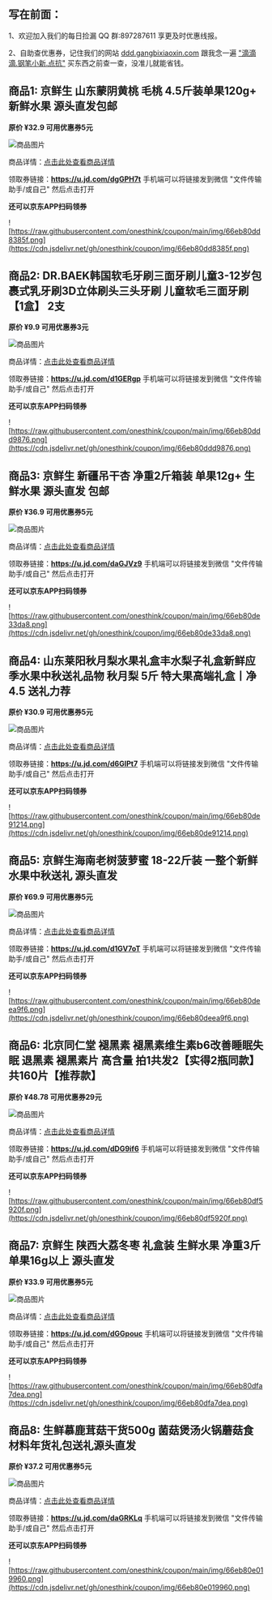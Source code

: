 ## 写在前面：

1、欢迎加入我们的每日捡漏 QQ 群:897287611 享更及时优惠线报。

2、自助查优惠券，记住我们的网站 [ddd.gangbixiaoxin.com](https://ddd.gangbixiaoxin.com) 跟我念一遍 ["滴滴滴.钢笔小新.点抗"](https://ddd.gangbixiaoxin.com) 买东西之前查一查，没准儿就能省钱。

## 商品1: 京鲜生 山东蒙阴黄桃 毛桃 4.5斤装单果120g+ 新鲜水果 源头直发包邮

**原价 ¥32.9 可用优惠券5元**

![商品图片](http://img14.360buyimg.com/n1/jfs/t1/211273/19/41854/114125/664ebbc4Fe6e4a974/29b5f292419a4dd3.jpg)

商品详情：[点击此处查看商品详情](https://union-click.jd.com/jdc?e=1003156031&amp;p=JF8BAZ4JK1olXDYCVV9cD0oXC2wPElMlGVlaCgFtUQ5SQi0DBUVOBVlUAwoCFxBCHD1WR0VNGFJeSwcYVBYZQTVMFyJICmFWKS4OXABXYC5aZg1pI2RcAgwnciUVah1ARjtBB3pFCCgcSAhXSwcfW1dhJHZnIy0iTD9uWQx8QltKJXNmNzwEdEl3cWZoeQJ1GXFnLDw_QQ1cYx0Aaz9mIQR0JlYrahJrBA96eChuPmVcIAE5bT90ZDN_fyxICH9cDikkdCtzZA8OYyJhOHJLMxwqCjt0dxxdTGtLO0ZLUgonbSgVSz9tcwELBXsHDVwLBEcnAl8LGlsSVAAFUldYOHsXA19edVsUXAcHU1deD04nAl8IHVgSWwcKXFlfDkgQM28AHGvC8L7X3u-IgPLDneffovzA1LrWytZtOHsUM28JGlkVWQEDVl5tOEsUM2w4RTUUDgEHAF9ZDiVLA2ZUQFhdD2gHVFtaCUgRAl8KGloXXzYyZCcAXyxDfh9bTxBVPkdQKQghdilJVT1yYTUXNHRKCT4JUjdQXxlJWxhVFW4yVG4)

领取券链接：**https://u.jd.com/dgGPH7t** 手机端可以将链接发到微信 "文件传输助手/或自己" 然后点击打开

**还可以京东APP扫码领券**

![https://raw.githubusercontent.com/onesthink/coupon/main/img/66eb80dd8385f.png](https://cdn.jsdelivr.net/gh/onesthink/coupon/img/66eb80dd8385f.png)

## 商品2: DR.BAEK韩国软毛牙刷三面牙刷儿童3-12岁包裹式乳牙刷3D立体刷头三头牙刷 儿童软毛三面牙刷【1盒】 2支

**原价 ¥9.9 可用优惠券3元**

![商品图片](http://img14.360buyimg.com/n1/jfs/t1/157933/34/29916/67127/66b099d5F71385e46/1693106254925eb6.jpg)

商品详情：[点击此处查看商品详情](https://union-click.jd.com/jdc?e=1003156031&amp;p=JF8BAd0JK1olXwMBUVhfDk8eA18IGlsVXQ8BVF9cCEoWA19MRANLAjZbERscSkAJHTRQRA1CCVkdDwtCWhVLHTdNTwcKBENeCVAfUg8bZRdeRj1PGFJ1LzY8XShvZS9AextUOgB8OlwtahNvaxIBTwdNVHAKH11bUFxXDxtxazliPmVeIFwpbTxkYCt8ci9NOWVEEj0_VTx1SilObC5lPmFbIBc-QEtkYW5oWyxdAHFgVQwbfyJkdRsJeAxhJG5rIxcITT9-fw1zfCcTOE5hIjkCViNFZRB4bAJ9VXFgLDc9a0tVYydwcixMKRIBIyg_bBt3YAhJbzJhOn9hLFg-ej91dDdrXC98C2B2JykYfEl_ZxRoD1lgSQR3ZCw4YTVAfB1AeSMWWnkGDzkfWBMSew8EF2sUbQUDVFlUDkwRCmo4K1sVbUdsVFtaAE4UB2g4GmsVWwUFUl9VAEwQAG0PK1sdWjbV-eaIgvrCi9bchdPC5KHX3eKJlsMnM18LK1sUXAQCUFlcCksnM28LK1glA2gDB1hfCE4QBAFUG1JJBgNFEzBYCEkeAmYOHWsXXAcAVm5tOC1vVTJuQR5BKn1qNQs-cC1XSw9IWjwTI2gAJDwFcCNqCjtUQ1JjVU0BUgZtCHs)

领取券链接：**https://u.jd.com/d1GERgp** 手机端可以将链接发到微信 "文件传输助手/或自己" 然后点击打开

**还可以京东APP扫码领券**

![https://raw.githubusercontent.com/onesthink/coupon/main/img/66eb80ddd9876.png](https://cdn.jsdelivr.net/gh/onesthink/coupon/img/66eb80ddd9876.png)

## 商品3: 京鲜生 新疆吊干杏 净重2斤箱装 单果12g+ 生鲜水果 源头直发 包邮

**原价 ¥36.9 可用优惠券5元**

![商品图片](http://img14.360buyimg.com/n1/jfs/t1/243729/21/15430/97542/66a4697eF78ee5ad3/4c7c30edc9185beb.png)

商品详情：[点击此处查看商品详情](https://union-click.jd.com/jdc?e=1003156031&amp;p=JF8BAZ4JK1olXDYCVV9dCU4QBWgOGVslGVlaCgFtUQ5SQi0DBUVOBVlUAwoCFxBCHD1WR0VNGFJeSwcYVBYZQTVMFzISOgUAAhVfCzFOdz9fQ1lGXVV2AF8FfiUVehRKHF53FHFACQkrdCAURBUfW1dhJHZnIz06SDwVUQh8UjBSJXNmNzwEdEl3cWZoeQJ1GXFnLDw_QQ1cYx0Aaz9mIQR0JlYrahJrBA96eChuPmVcIAE5bT90ZDN_fyxICH9cDikkdCtzZA8OYyJhOHJLMxwqCjt0dxxdTGtmXkVRLgQJdi5DYRR1RyZtXntpTgMtBEcnAl8LGlsSVAAFUldYOHsXA19edVsUXAcHU1deD04nAl8IHVgSWwcKXFlUD0wQM28AHGvC8L7X3u-IgPLDneffovzA1LrWytZtOHsUM28JGlkVWQEDVl5tOEsUM2w4RTUUDgNVUl8ODCVLA2ZUQFxWC2gAXFZeD0kfAV8KGloXXzYyZDdab0gVVSQKGCFMKVZVDFwOCBhjV25QbTUXJH1AU1s_QTxVXjh-ZzAWGnwyVG4)

领取券链接：**https://u.jd.com/daGJVz9** 手机端可以将链接发到微信 "文件传输助手/或自己" 然后点击打开

**还可以京东APP扫码领券**

![https://raw.githubusercontent.com/onesthink/coupon/main/img/66eb80de33da8.png](https://cdn.jsdelivr.net/gh/onesthink/coupon/img/66eb80de33da8.png)

## 商品4: 山东莱阳秋月梨水果礼盒丰水梨子礼盒新鲜应季水果中秋送礼品物 秋月梨 5斤 特大果高端礼盒丨净4.5 送礼力荐

**原价 ¥30.9 可用优惠券5元**

![商品图片](http://img14.360buyimg.com/n1/jfs/t1/235711/39/24870/163195/66bebaddF50791c33/c9abb3266adcce23.jpg)

商品详情：[点击此处查看商品详情](https://union-click.jd.com/jdc?e=1003156031&amp;p=JF8BAa0JK1olXwMAUllbCkgXC18IGlsVXwcCVltcDkwTBV9MRANLAjZbERscSkAJHTRQRA1CCVkdDwtCWhVLHTdNTwcKBENeCVAfUg8bfDxzXyRcBlRRAz8cVBxjWgZOXx5pKltpOlw2YThESyxsch5mJFxaIBY0UVxXDxtxazliPm1GICchYTxkeDF_YglNOWVQEikVVTl1SgdOby5lNGFbNBcrektlYW5gWyxdB1ZgVS4bfwN0cQ98TgxhJG5iID06Sz9-VQZzfSdrCl1cMikUYAhzcQtQbDhyHHJrLDkqex5Xd258D1lgbVBlMRc_Sjd8YQl-ezJ3Blt-Bh8WbDsbD18JK1gUXQELUllbAU4nM28IKxp7XQIDUVlfCUgnAl8IHVgSWwcKXFlVAUIXM28AHGvC8L7X3u-IgPLDneffovzA1LrWytZtOHsUM28JGlkVWQEDVl5tOEsUM2w4RTUUDgNVXVZbWCVLA2ZUQF1UW2gAXFZeDkoXB18KGloXXzYyZCEOcw9oSjRaSAx0HFpVIAc0Tg9SfxhVcDUXNm9xBxYebCJScBZSQy9dNF8yVG4)

领取券链接：**https://u.jd.com/d6GlPt7** 手机端可以将链接发到微信 "文件传输助手/或自己" 然后点击打开

**还可以京东APP扫码领券**

![https://raw.githubusercontent.com/onesthink/coupon/main/img/66eb80de91214.png](https://cdn.jsdelivr.net/gh/onesthink/coupon/img/66eb80de91214.png)

## 商品5: 京鲜生海南老树菠萝蜜 18-22斤装 一整个新鲜水果中秋送礼 源头直发

**原价 ¥69.9 可用优惠券5元**

![商品图片](http://img14.360buyimg.com/n1/jfs/t1/151057/40/40583/65644/6690b948Fcc2732cc/18c7da2d0890840e.png)

商品详情：[点击此处查看商品详情](https://union-click.jd.com/jdc?e=1003156031&amp;p=JF8BAZ4JK1olXDYCVV9dC0MWAGYLHFolGVlaCgFtUQ5SQi0DBUVOBVlUAwoCFxBCHD1WR0VNGFJeSwcYVBYZQTVMFwVSPHV0PSkGeEpWejBMUC9yO0ReDygUTiUVQCpaXAZCIV5XXFcNQQpxXzcfW1dhJHZnIz0IVz9-ezx_QiRRJXNmNzwEdEl3cWZoeQJ1GXFnLDw_QQ1cYx0Aaz9mIQR0JlYrahJrBA96eChuPmVcIAE5bT90ZDN_fyxICH9cDikkdCtzZA8OYyJhOHJLMxwqCjt0dxxdTGsdOH1iNTxYdyh2ADFzEydIHgBWFzgbBEcnAl8LGlsSVAAFUldYOHsXA19edVsUXAcHU1deD04nAl8IHVgSWwcKXFhZDEweM28AHGvC8L7X3u-IgPLDneffovzA1LrWytZtOHsUM28JGlkVWQEDVl5tOEsUM2w4RTUUDgEHXV5eDCVLA2ZUQAkXW2gHVFpcD0gWC18KGloXXzYyZAAaaThhahhTa1pUJFlGHyo6bglLWBlBXTUXHkNQEwMKdBNCC2ZYUhpzAV4yVG4)

领取券链接：**https://u.jd.com/d1GV7oT** 手机端可以将链接发到微信 "文件传输助手/或自己" 然后点击打开

**还可以京东APP扫码领券**

![https://raw.githubusercontent.com/onesthink/coupon/main/img/66eb80deea9f6.png](https://cdn.jsdelivr.net/gh/onesthink/coupon/img/66eb80deea9f6.png)

## 商品6: 北京同仁堂 褪黑素 褪黑素维生素b6改善睡眠失眠 退黑素 褪黑素片 高含量 拍1共发2【实得2瓶同款】共160片【推荐款】

**原价 ¥48.78 可用优惠券29元**

![商品图片](http://img14.360buyimg.com/n1/jfs/t1/81591/24/25927/96501/66a4fb26F962d7a31/b4300a928e96b3ab.jpg)

商品详情：[点击此处查看商品详情](https://union-click.jd.com/jdc?e=1003156031&amp;p=JF8BAdsJK1olXwIAV15bDU0VAV8IGlocWQQDXFZfDUkQAl9MRANLAjZbERscSkAJHTRQRA1CCVkdDwtCWhVLHTdNTwcKBENeCVAfUg8bUWlIWFJvA2Z5DTUufgl3fGkMQT90WGILOlxfDy8Rai1fcz9iP2Z-Bh8mAFxXDxtxaz5sLnVHIDcHWDxedCp_GStNOWV-Ej0_VT11AhNObD5lOGFbPBc9QEtlYSZoWztdB2RgHTobfANjYBhscAxhJG5lIy0-ST9-WQZzfCcTOE5hIjkCViNFZRNYbwJqH3F7IDckayxUdBZ8cjh2Nll0PQQOaChRBg96bz1hLmVFNFwAej91YCh8Ygl1Kk9XCioCcClsY3sKbk8XKDZ1EQkBDhhNQgphRx1DFl9aEzsPalFRD2M4GmsWXAYFXVhaDkISM18IG2tUMwYHVFpeD00RM244G10WWgADXFZbDkwQAV8IE1wliqu6gdTs3cOu1_GAzOKyiI--gMDVOHsnAF8IGloXXQIFVVxdOHsXAF8LKwV7XFUEVl5eXE95X28BRwBAHFJsUV5fAUgfBGk4GVoUXwQyZG4PDgtUChVWeyBMNnV0Fj4iDk9NZw4Nf1J7XwQFMFg0Shx_ZxhqeydHHH0KZF5t)

领取券链接：**https://u.jd.com/dDG9if6** 手机端可以将链接发到微信 "文件传输助手/或自己" 然后点击打开

**还可以京东APP扫码领券**

![https://raw.githubusercontent.com/onesthink/coupon/main/img/66eb80df5920f.png](https://cdn.jsdelivr.net/gh/onesthink/coupon/img/66eb80df5920f.png)

## 商品7: 京鲜生 陕西大荔冬枣 礼盒装 生鲜水果 净重3斤 单果16g以上 源头直发

**原价 ¥33.9 可用优惠券5元**

![商品图片](http://img14.360buyimg.com/n1/jfs/t1/72696/27/27404/347324/66e50597F4eaf6f4a/ac5c24a4fdc16140.png)

商品详情：[点击此处查看商品详情](https://union-click.jd.com/jdc?e=1003156031&amp;p=JF8BAZ4JK1olXDYCVV9dDUsWA2wBElIlGVlaCgFtUQ5SQi0DBUVOBVlUAwoCFxBCHD1WR0VNGFJeSwcYVBYZQTVMFw5QIUBYCh0EcTRrSw5YbFpzB053MQUOViUVWzF0XjtQGFZdICsEXTRSAwkfW1dhJHZnIz0qTz9-dwxxaFtJJXNmNzwEdEl3cWZoeQJ1GXFnLDw_QQ1cYx0Aaz9mIQR0JlYrahJrBA96eChuPmVcIAE5bT90ZDN_fyxICH9cDikkdCtzZA8OYyJhOHJLMxwqCjt0dxxdTGtMX2ILXTYZACloABlrHSleA19qNTk9BEcnAl8LGlsSVAAFUldYOHsXA19edVsUXAcHU1deD04nAl8IHVgSWwcKXFhVAEsfM28AHGvC8L7X3u-IgPLDneffovzA1LrWytZtOHsUM28JGlkVWQEDVl5tOEsUM2w4RTUUDgEHAF9ZDiVLA2ZUQAxCFGgHVFtaCEMUAl8KGloXXzYyZAsYdA1NXSxRYiRpFWdSI187UgNiZjRbRTUXBVh-ET4YTRtIdxpRTiRQXWAyVG4)

领取券链接：**https://u.jd.com/dGGpouc** 手机端可以将链接发到微信 "文件传输助手/或自己" 然后点击打开

**还可以京东APP扫码领券**

![https://raw.githubusercontent.com/onesthink/coupon/main/img/66eb80dfa7dea.png](https://cdn.jsdelivr.net/gh/onesthink/coupon/img/66eb80dfa7dea.png)

## 商品8: 生鲜慕鹿茸菇干货500g 菌菇煲汤火锅蘑菇食材料年货礼包送礼源头直发

**原价 ¥37.2 可用优惠券5元**

![商品图片](http://img14.360buyimg.com/n1/jfs/t1/141302/21/40552/164380/65e682f4F29e7a943/6b2613cb9e788ced.jpg)

商品详情：[点击此处查看商品详情](https://union-click.jd.com/jdc?e=1003156031&amp;p=JF8BAaoJK1olXwIAV15fAUwTCl8IGloUVAIEVl9cC08nRzBQRQQlBENHFRxWFlVMWzBeTA9KQl1XSwwDVFVPRjtUBAJQAVsMFgQZBA1udRpjElprFVJgISAEVDcXQDBjTzhOJmgABBxUcQJtZi9zY1gRBHxfC1pKSEdjeh9tbCgVHnFdKDsqex5UexpseDlMIQRiJlc9ahJ3RxhtYzl3FEBJNCxVeC9kf21-aVNjP19-Uz4vazhsYAxWbwRxOHJhMwIqbDxKVhZWQSxsIWZmMz5bcDJjZhtBfBliX3ZhIC0IX3t2fxlAWgNNFGYcMgMZdh0SZxFaYDtDUQoyVW5eCUsQCmkPHVIQbTYCVG4fZgNIA20ME1IcXAAFUV9tCXsXBWwPHVodVQ8CUVpYOEsfBF_ftuPA17fX3OeJlsPAusjdkufBw44yZG5eOEsWAm0IH1wUXwYyZF5eOEgnXQEJSF0dXlNSUzABCEJLWDlUEzUQXAcHXVdUDnsVAm4KGWslbUB7Iis2AUppSztqbiVMAXoCFwE2XChMeAEKSxkcJE94MR4mcEgTWhVVRF8lXTY)

领取券链接：**https://u.jd.com/daGRKLq** 手机端可以将链接发到微信 "文件传输助手/或自己" 然后点击打开

**还可以京东APP扫码领券**

![https://raw.githubusercontent.com/onesthink/coupon/main/img/66eb80e019960.png](https://cdn.jsdelivr.net/gh/onesthink/coupon/img/66eb80e019960.png)

